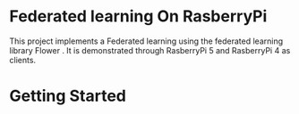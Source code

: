 # Federated learning On RasberryPi     
This project implements a Federated learning using the federated learning library Flower . It is demonstrated through RasberryPi 5 and RasberryPi 4 as clients.
# Getting Started




